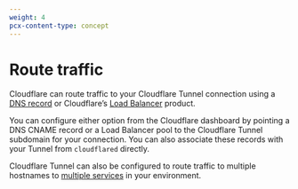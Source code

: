 ```yaml
---
weight: 4
pcx-content-type: concept
---
```


# Route traffic

Cloudflare can route traffic to your Cloudflare Tunnel connection using a [DNS record](/connections/connect-apps/routing-to-tunnel/dns) or Cloudflare’s [Load Balancer](/connections/connect-apps/routing-to-tunnel/lb) product.

You can configure either option from the Cloudflare dashboard by pointing a DNS CNAME record or a Load Balancer pool to the Cloudflare Tunnel subdomain for your connection. You can also associate these records with your Tunnel from `cloudflared` directly.

Cloudflare Tunnel can also be configured to route traffic to multiple hostnames to [multiple services](/connections/connect-apps/configuration/configuration-file/ingress) in your environment.
